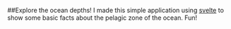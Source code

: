 ##Explore the ocean depths!
I made this simple application using [svelte](https://www.svelte.dev) to show some basic facts about the pelagic zone of the ocean. Fun!
